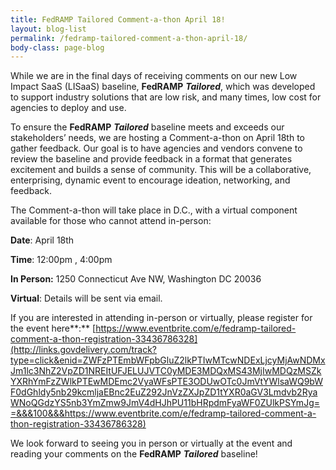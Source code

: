 ```yaml
---
title: FedRAMP Tailored Comment-a-thon April 18!
layout: blog-list
permalink: /fedramp-tailored-comment-a-thon-april-18/
body-class: page-blog
---
```

While we are in the final days of receiving comments on our new Low Impact SaaS (LISaaS) baseline, **FedRAMP** **_Tailored_**, which was developed to support industry solutions that are low risk, and many times, low cost for agencies to deploy and use.

To ensure the **FedRAMP** **_Tailored_** baseline meets and exceeds our stakeholders’ needs, we are hosting a Comment-a-thon on April 18th to gather feedback. Our goal is to have agencies and vendors convene to review the baseline and provide feedback in a format that generates excitement and builds a sense of community. This will be a collaborative, enterprising, dynamic event to encourage ideation, networking, and feedback.

The Comment-a-thon will take place in D.C., with a virtual component available for those who cannot attend in-person:

**Date**: April 18th

**Time**: 12:00pm , 4:00pm

**In Person:** 1250 Connecticut Ave NW, Washington DC 20036

**Virtual**: Details will be sent via email.


If you are interested in attending in-person or virtually, please register for the event here**:** [https://www.eventbrite.com/e/fedramp-tailored-comment-a-thon-registration-33436786328](http://links.govdelivery.com/track?type=click&enid=ZWFzPTEmbWFpbGluZ2lkPTIwMTcwNDExLjcyMjAwNDMxJm1lc3NhZ2VpZD1NREItUFJELUJVTC0yMDE3MDQxMS43MjIwMDQzMSZkYXRhYmFzZWlkPTEwMDEmc2VyaWFsPTE3ODUwOTc0JmVtYWlsaWQ9bWF0dGhldy5nb29kcmljaEBnc2EuZ292JnVzZXJpZD1tYXR0aGV3Lmdvb2RyaWNoQGdzYS5nb3YmZmw9JmV4dHJhPU11bHRpdmFyaWF0ZUlkPSYmJg==&&&100&&&https://www.eventbrite.com/e/fedramp-tailored-comment-a-thon-registration-33436786328)

We look forward to seeing you in person or virtually at the event and reading your comments on the **FedRAMP** **_Tailored_** baseline!
